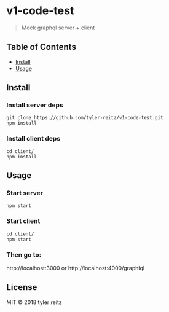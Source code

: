 # v1-code-test


> Mock graphql server + client

## Table of Contents

- [Install](#install)
- [Usage](#usage)

## Install

### Install server deps

```
git clone https://github.com/tyler-reitz/v1-code-test.git
npm install
```

### Install client deps
```
cd client/
npm install
```

## Usage

### Start server
```
npm start
```

### Start client
```
cd client/
npm start
```

### Then go to:

http://localhost:3000
or 
http://localhost:4000/graphiql

## License

MIT © 2018 tyler reitz
